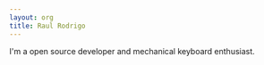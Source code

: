 ```yaml
---
layout: org
title: Raul Rodrigo 
---
```

I'm a open source developer and mechanical keyboard enthusiast.
